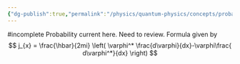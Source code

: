 ```yaml
---
{"dg-publish":true,"permalink":"/physics/quantum-physics/concepts/probability-current/"}
---
```


#incomplete 
Probability current here. Need to review. 
Formula given by
$$
j_{x} = \frac{\hbar}{2mi} \left( \varphi^* \frac{d\varphi}{dx}-\varphi\frac{ d\varphi^*}{dx} \right)
$$
